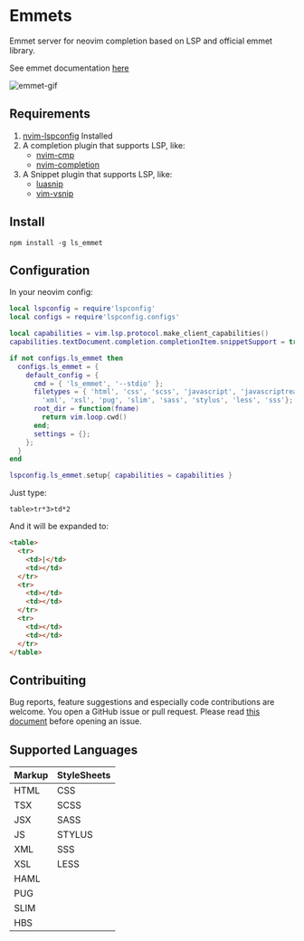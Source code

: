 # Emmets

Emmet server for neovim completion based on LSP and official emmet library.

See emmet documentation [here](https://docs.emmet.io/)

![emmet-gif](https://i.ibb.co/TgHGmsb/emmet.gif)

## Requirements
1. [nvim-lspconfig](https://github.com/neovim/nvim-lspconfig) Installed
2. A completion plugin that supports LSP, like:
    - [nvim-cmp](https://github.com/hrsh7th/nvim-cmp)
    - [nvim-completion](https://github.com/nvim-lua/completion-nvim)
3. A Snippet plugin that supports LSP, like:
    - [luasnip](https://github.com/L3MON4D3/LuaSnip)
    - [vim-vsnip](https://github.com/hrsh7th/vim-vsnip)

## Install

```
npm install -g ls_emmet
```

## Configuration

  In your neovim config:

  ```lua
  local lspconfig = require'lspconfig'
  local configs = require'lspconfig.configs'

  local capabilities = vim.lsp.protocol.make_client_capabilities()
  capabilities.textDocument.completion.completionItem.snippetSupport = true

  if not configs.ls_emmet then
    configs.ls_emmet = {
      default_config = {
        cmd = { 'ls_emmet', '--stdio' };
        filetypes = { 'html', 'css', 'scss', 'javascript', 'javascriptreact', 'typescript', 'typescriptreact', 'haml',
          'xml', 'xsl', 'pug', 'slim', 'sass', 'stylus', 'less', 'sss'};
        root_dir = function(fname)
          return vim.loop.cwd()
        end;
        settings = {};
      };
    }
  end

  lspconfig.ls_emmet.setup{ capabilities = capabilities }

  ```

Just type:

```
table>tr*3>td*2
```

And it will be expanded to:

```html
<table>
  <tr>
    <td>|</td>
    <td></td>
  </tr>
  <tr>
    <td></td>
    <td></td>
  </tr>
  <tr>
    <td></td>
    <td></td>
  </tr>
</table>
```

## Contribuiting
Bug reports, feature suggestions and especially code contributions are welcome. You open a GitHub issue or pull
request. Please read [this document](CONTRIBUTING.md) before opening an issue.

## Supported Languages
| Markup   | StyleSheets    |
|--------- | -------------- |
| HTML   | CSS    |
| TSX    | SCSS   |
| JSX    | SASS   |
| JS     | STYLUS |
| XML    | SSS    |
| XSL    | LESS   |
| HAML   |        |
| PUG    |        |
| SLIM   |        |
| HBS    |        |
